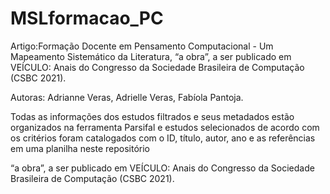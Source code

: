 # MSLformacao_PC
Artigo:Formação Docente em Pensamento Computacional - Um Mapeamento Sistemático da Literatura, “a obra”, a ser publicado em
VEÍCULO: Anais do Congresso da Sociedade Brasileira de Computação (CSBC 2021).

Autoras: Adrianne Veras, Adrielle Veras, Fabíola Pantoja.

Todas as informações dos estudos filtrados e seus metadados estão organizados na ferramenta Parsifal e estudos selecionados de acordo com os critérios foram catalogados com o ID, título, autor, ano e as referências em uma planilha neste repositório

“a obra”, a ser publicado em VEÍCULO: Anais do Congresso da Sociedade Brasileira de Computação (CSBC 2021).

